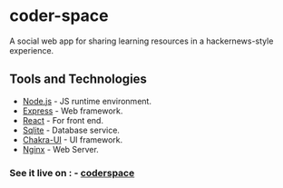 # coder-space
A social web app for sharing learning resources in a hackernews-style experience.

## Tools and Technologies

- [Node.js](https://nodejs.org/en/) - JS runtime environment.
- [Express](http://expressjs.com/) - Web framework.
- [React](https://react.dev/) - For front end.
- [Sqlite](https://www.sqlite.org/) - Database service.
- [Chakra-UI](https://chakra-ui.com/) - UI framework.
- [Nginx](https://www.nginx.com/) - Web Server.

### See it live on : - [coderspace](https://www.coderspace.live/)

